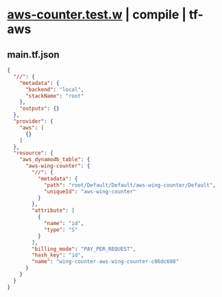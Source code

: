 # [aws-counter.test.w](../../../../../../examples/tests/sdk_tests/counter/aws-counter.test.w) | compile | tf-aws

## main.tf.json
```json
{
  "//": {
    "metadata": {
      "backend": "local",
      "stackName": "root"
    },
    "outputs": {}
  },
  "provider": {
    "aws": [
      {}
    ]
  },
  "resource": {
    "aws_dynamodb_table": {
      "aws-wing-counter": {
        "//": {
          "metadata": {
            "path": "root/Default/Default/aws-wing-counter/Default",
            "uniqueId": "aws-wing-counter"
          }
        },
        "attribute": [
          {
            "name": "id",
            "type": "S"
          }
        ],
        "billing_mode": "PAY_PER_REQUEST",
        "hash_key": "id",
        "name": "wing-counter-aws-wing-counter-c86dc608"
      }
    }
  }
}
```

